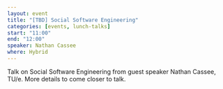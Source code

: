 ```yaml
---
layout: event
title: "[TBD] Social Software Engineering"
categories: [events, lunch-talks]
start: "11:00"
end: "12:00"
speaker: Nathan Cassee
where: Hybrid
---
```


Talk on Social Software Engineering from guest speaker Nathan Cassee,
TU/e. More details to come closer to talk.
